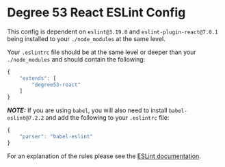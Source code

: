 # Degree 53 React ESLint Config

This config is dependent on `eslint@3.19.0` and `eslint-plugin-react@7.0.1` being installed to your `./node_modules` at the same level.

Your `.eslintrc` file should be at the same level or deeper than your `./node_modules` and should contain the following:

``` javascript
{
	"extends": [
		"degree53-react"
	]
}
```

***NOTE:*** If you are using `babel`, you will also need to install `babel-eslint@7.2.2` and add the following to your `.eslintrc` file:

``` javascript
{
	"parser": "babel-eslint"
}
```

For an explanation of the rules please see the [ESLint documentation](http://eslint.org/docs/rules/).
